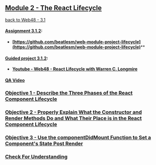 ## [Module 2 - The React Lifecycle](https://github.com/beatlesm/web/tree/main/3.1/Module311)

[back to Web48 - 3.1](../README.md)

#### [Assignment 3.1.2](./Assign312/README.md):

-   **[https://github.com/beatlesm/web-module-project-lifecycle](https://github.com/beatlesm/web-module-project-lifecycle)****
   
#### [Guided project 3.1.2](./Guided312):

-   **[Youtube - Web48 - React Lifecycle with Warren C. Longmire](https://www.youtube.com/watch?v=Dig2VLr6gbM)**

#### [QA Video](./QA_Video/README.md)

### [Objective 1 - Describe the Three Phases of the React Component Lifecycle](./Objects/Object_1.md)

### [Objective 2 - Properly Explain What the Constructor and Render Methods Do and What Their Place is in the React Component Lifecycle](./Objects/Object_2.md)

### [Objective 3 - Use the componentDidMount Function to Set a Component's State Post Render](./Objects/Object_3.md)

### [Check For Understanding](./Objects/Understanding.md)
